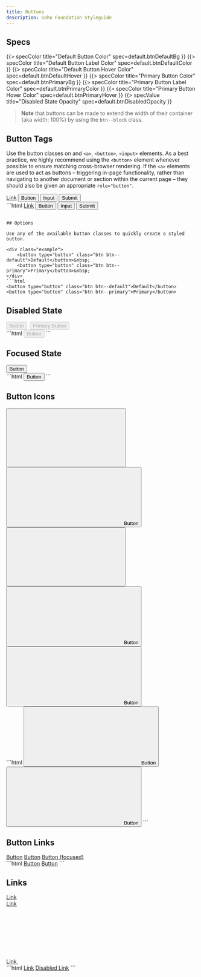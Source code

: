 ```yaml
---
title: Buttons
description: Soho Foundation Styleguide
---
```


## Specs

{{> specColor title="Default Button Color" spec=default.btnDefaultBg }}
{{> specColor title="Default Button Label Color" spec=default.btnDefaultColor }}
{{> specColor title="Default Button Hover Color" spec=default.btnDefaultHover }}
{{> specColor title="Primary Button Color" spec=default.btnPrimaryBg }}
{{> specColor title="Primary Button Label Color" spec=default.btnPrimaryColor }}
{{> specColor title="Primary Button Hover Color" spec=default.btnPrimaryHover }}
{{> specValue title="Disabled State Opacity" spec=default.btnDisabledOpacity }}

<blockquote>
    <strong>Note</strong> that buttons can be made to extend the width of their container (aka width: 100%) by using the <code>btn--block</code> class.
</blockquote>

## Button Tags

Use the button classes on and `<a>`, `<button>`, `<input>` elements. As a best practice, we highly recommend using the `<button>` element whenever possible to ensure matching cross-browser rendering. If the `<a>` elements are used to act as buttons – triggering in-page functionality, rather than navigating to another document or section within the current page – they should also be given an appropriate `role="button"`.

<div class="example">
    <a class="btn btn--default" href="#" role="button">Link</a>
    <button class="btn btn--default" type="submit">Button</button>
    <input class="btn btn--default" type="button" value="Input">
    <input class="btn btn--default" type="submit" value="Submit">
</div>
```html
<a class="btn btn--default" href="#" role="button">Link</a>
<button class="btn btn--default" type="submit">Button</button>
<input class="btn btn--default" type="button" value="Input">
<input class="btn btn--default" type="submit" value="Submit">

```

## Options

Use any of the available button classes to quickly create a styled button.

<div class="example">
    <button type="button" class="btn btn--default">Default</button>&nbsp;
    <button type="button" class="btn btn--primary">Primary</button>&nbsp;
</div>
```html
<button type="button" class="btn btn--default">Default</button>
<button type="button" class="btn btn--primary">Primary</button>
```


## Disabled State

<div class="example">
    <button type="button" class="btn btn--default" disabled>Button</button>&nbsp;
    <button type="button" class="btn btn--primary" disabled>Primary Button</button>&nbsp;
</div>
```html
<button type="button" class="btn btn--default" disabled>Button</button>
```

## Focused State

<div class="example">
    <button type="button" class="btn btn--default example-focus">Button</button>&nbsp;
</div>
```html
<button type="button" class="btn btn--default">Button</button>
```

## Button Icons

<div class="example">
    <button type="button" class="btn btn--default btn--icon" title="save icon">
        <svg class="icon" focusable="false" aria-hidden="true" role="presentation">
            <use xlink:href="#save"></use>
        </svg>
    </button>
<button type="button" class="btn btn--default" title="save icon">
    <svg class="icon" focusable="false" aria-hidden="true" role="presentation">
        <use xlink:href="#save"></use>
    </svg>
    <span>Button</span>
</button>
<button type="button" class="btn btn--primary btn--icon" title="save icon">
    <svg class="icon" focusable="false" aria-hidden="true" role="presentation">
        <use xlink:href="#save"></use>
    </svg>
</button>
<button type="button" class="btn btn--primary" title="save icon">
    <svg class="icon" focusable="false" aria-hidden="true" role="presentation">
        <use xlink:href="#save"></use>
    </svg>
    <span>Button</span>
</button>
<button type="button" class="btn btn--link btn--icon" title="link icon">
    <svg class="icon" focusable="false" aria-hidden="true" role="presentation">
        <use xlink:href="#link"></use>
    </svg>
    <span>Button</span>
</button>
</div>
```html
<button type="button" class="btn btn--default" title="save icon">
    <svg class="icon" focusable="false" aria-hidden="true" role="presentation">
        <use xlink:href="#save"></use>
    </svg>
    <span>Button</span>
</button>
<button type="button" class="btn btn--link" title="link icon">
    <svg class="icon" focusable="false" aria-hidden="true" role="presentation">
        <use xlink:href="#link"></use>
    </svg>
<span>Button</span>
</button>
```

## Button Links

<div class="example">
    <a href="" class="btn btn--link">Button</a>
    <a href="" class="btn btn--link" disabled>Button</a>
    <a href="" class="btn btn--link example-focus">Button (focused)</a>
</div>
```html
<a href="" class="btn btn--link">Button</a>
<a href="" class="btn btn--link" disabled>Button</a>
```

## Links

<div class="example">
    <a href="#example-link">Link</a><br>
    <a href="#example-link" disabled>Link</a><br>
    <a href="#example-link">
        Link
        <svg class="icon" focusable="false" aria-hidden="true" role="presentation">
            <use xlink:href="#link"></use>
        </svg>
    </a>
</div>
```html
<a href="#example-link">Link</a>
<a href="#example-link" disabled>Disabled Link</a>
```
